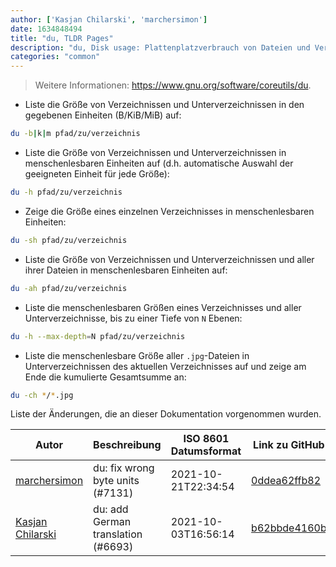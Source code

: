 ```yaml
---
author: ['Kasjan Chilarski', 'marchersimon']
date: 1634848494
title: "du, TLDR Pages"
description: "du, Disk usage: Plattenplatzverbrauch von Dateien und Verzeichnissen ermitteln."
categories: "common"
---
```

> Weitere Informationen: <https://www.gnu.org/software/coreutils/du>.

- Liste die Größe von Verzeichnissen und Unterverzeichnissen in den gegebenen Einheiten (B/KiB/MiB) auf:

```bash
du -b|k|m pfad/zu/verzeichnis
```

- Liste die Größe von Verzeichnissen und Unterverzeichnissen in menschenlesbaren Einheiten auf (d.h. automatische Auswahl der geeigneten Einheit für jede Größe):

```bash
du -h pfad/zu/verzeichnis
```

- Zeige die Größe eines einzelnen Verzeichnisses in menschenlesbaren Einheiten:

```bash
du -sh pfad/zu/verzeichnis
```

- Liste die Größe von Verzeichnissen und Unterverzeichnissen und aller ihrer Dateien in menschenlesbaren Einheiten auf:

```bash
du -ah pfad/zu/verzeichnis
```

- Liste die menschenlesbaren Größen eines Verzeichnisses und aller Unterverzeichnisse, bis zu einer Tiefe von `N` Ebenen:

```bash
du -h --max-depth=N pfad/zu/verzeichnis
```

- Liste die menschenlesbare Größe aller `.jpg`-Dateien in Unterverzeichnissen des aktuellen Verzeichnisses auf und zeige am Ende die kumulierte Gesamtsumme an:

```bash
du -ch */*.jpg
```
Liste der Änderungen, die an dieser Dokumentation vorgenommen wurden.


Autor | Beschreibung | ISO 8601 Datumsformat | Link zu GitHub
------|-----|-----|-----
[marchersimon](mailto:50295997+marchersimon@users.noreply.github.com) | du: fix wrong byte units (#7131) | 2021-10-21T22:34:54 | [0ddea62ffb82](https://github.com/tldr-pages/tldr/commit/0ddea62ffb822afabf0437c9a0d15258f13ce672)
[Kasjan Chilarski](mailto:keistzen@gmail.com) | du: add German translation (#6693) | 2021-10-03T16:56:14 | [b62bbde4160b](https://github.com/tldr-pages/tldr/commit/b62bbde4160b4d8ccfdbbf8a0099758daf7c90de)

